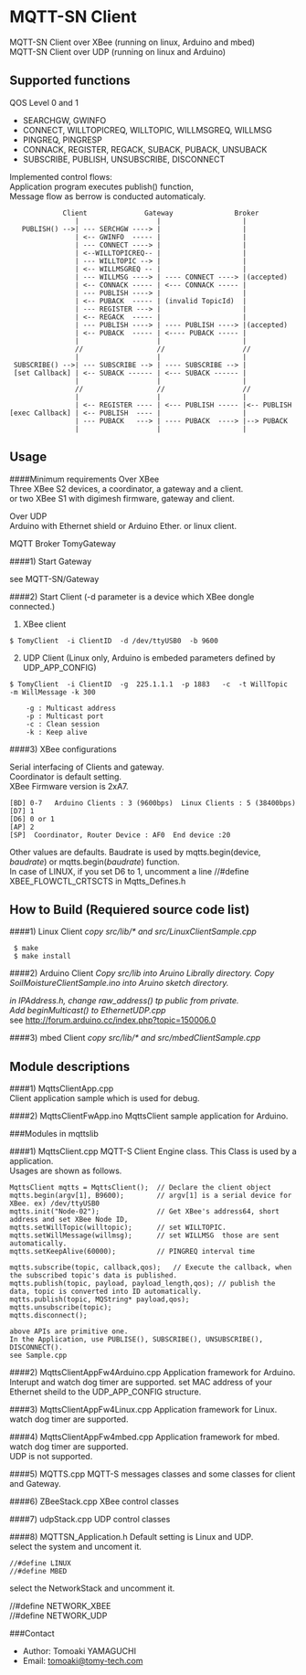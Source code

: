 MQTT-SN Client
======
  MQTT-SN Client over XBee (running on linux, Arduino and mbed)    
  MQTT-SN Client over UDP  (running on linux and Arduino)  
  
  
Supported functions
-------------------

   QOS Level 0 and 1
*  SEARCHGW, GWINFO
*  CONNECT, WILLTOPICREQ, WILLTOPIC, WILLMSGREQ, WILLMSG
*  PINGREQ, PINGRESP
*  CONNACK, REGISTER, REGACK, SUBACK, PUBACK, UNSUBACK 
*  SUBSCRIBE, PUBLISH, UNSUBSCRIBE, DISCONNECT

Implemented control flows:  
   Application program executes publish() function,   
   Message flow as berrow is conducted automaticaly.  


                 Client              Gateway               Broker
                    |                   |                    |      
       PUBLISH() -->| --- SERCHGW ----> |                    |  
                    | <-- GWINFO  ----- |                    |  
                    | --- CONNECT ----> |                    |  
                    | <--WILLTOPICREQ-- |                    |  
                    | --- WILLTOPIC --> |                    |  
                    | <-- WILLMSGREQ -- |                    |  
                    | --- WILLMSG ----> | ---- CONNECT ----> |(accepted)     
                    | <-- CONNACK ----- | <--- CONNACK ----- |   
                    | --- PUBLISH ----> |                    |  
                    | <-- PUBACK  ----- | (invalid TopicId)  |  
                    | --- REGISTER ---> |                    |  
                    | <-- REGACK  ----- |                    |  
                    | --- PUBLISH ----> | ---- PUBLISH ----> |(accepted)  
                    | <-- PUBACK  ----- | <---- PUBACK ----- |    
                    |                   |                    |    
                    //                  //                   //      
                    |                   |                    |          
     SUBSCRIBE() -->| --- SUBSCRIBE --> | ---- SUBSCRIBE --> |     
     [set Callback] | <-- SUBACK ------ | <--- SUBACK ------ |    
                    |                   |                    |    
                    //                  //                   //    
                    |                   |                    |    
                    | <-- REGISTER ---- | <--- PUBLISH ----- |<-- PUBLISH  
    [exec Callback] | <-- PUBLISH  ---- |                    |  
                    | --- PUBACK   ---> | ---- PUBACK  ----> |--> PUBACK  
                    |                   |                    |  
                

Usage
------
####Minimum requirements
  Over XBee    
  Three XBee S2 devices,  a coordinator, a gateway and a client.    
  or two XBee S1 with digimesh firmware, gateway and client.    
  
  Over UDP    
  Arduino with Ethernet shield or Arduino Ether.
  or linux client.

  MQTT Broker
  TomyGateway   

####1) Start Gateway  

  see MQTT-SN/Gateway    
    
    
  
####2) Start Client   (-d parameter is a device which XBee dongle connected.)  
    
  1. XBee client    

    $ TomyClient  -i ClientID  -d /dev/ttyUSB0  -b 9600    

  2. UDP Client (Linux only, Arduino is embeded parameters defined by UDP_APP_CONFIG)    

    $ TomyClient  -i ClientID  -g  225.1.1.1  -p 1883   -c  -t WillTopic  -m WillMessage -k 300 

     	-g : Multicast address    
        -p : Multicast port        
        -c : Clean session        
        -k : Keep alive    
  
    
####3) XBee configurations 
    
  Serial interfacing  of Clients and gateway.    
  Coordinator is default setting.  
  XBee Firmware version is 2xA7.  
  
    [BD] 0-7   Arduino Clients : 3 (9600bps)  Linux Clients : 5 (38400bps)  
    [D7] 1  
    [D6] 0 or 1  
    [AP] 2  
    [SP]  Coordinator, Router Device : AF0  End device :20  

  Other values are defaults. Baudrate is used by  mqtts.begin(device, _baudrate_) or mqtts.begin(_baudrate_) function.   
  In case of LINUX, if you set D6 to 1, uncomment a line //#define XBEE_FLOWCTL_CRTSCTS in Mqtts_Defines.h
  

How to Build (Requiered source code list)
-----------
####1) Linux Client
_copy src/lib/*  and src/LinuxClientSample.cpp_  

     $ make    
     $ make install    

####2) Arduino Client
_Copy src/lib into Aruino Librally directory._
_Copy SoilMoistureClientSample.ino into Aruino sketch directory._

  
_in IPAddress.h, change raw_address() tp public from private._  
_Add beginMulticast() to EthernetUDP.cpp_   
see http://forum.arduino.cc/index.php?topic=150006.0    

####3) mbed Client
_copy src/lib/*  and src/mbedClientSample.cpp_  

Module descriptions
-------------------  
####1) MqttsClientApp.cpp  
Client application sample which is used for debug.

  
####2) MqttsClientFwApp.ino
  MqttsClient sample application for Arduino. 
    
###Modules in mqttslib

####1) MqttsClient.cpp
  MQTT-S Client Engine class. This Class is used by  a application.  
  Usages are shown as follows.
  
    MqttsClient mqtts = MqttsClient();  // Declare the client object
    mqtts.begin(argv[1], B9600);        // argv[1] is a serial device for XBee. ex) /dev/ttyUSB0 
    mqtts.init("Node-02");              // Get XBee's address64, short address and set XBee Node ID, 
    mqtts.setWillTopic(willtopic);      // set WILLTOPIC.   
    mqtts.setWillMessage(willmsg);      // set WILLMSG  those are sent automatically. 
    mqtts.setKeepAlive(60000);          // PINGREQ interval time

    mqtts.subscribe(topic, callback,qos);   // Execute the callback, when the subscribed topic's data is published. 
    mqtts.publish(topic, payload, payload_length,qos); // publish the data, topic is converted into ID automatically.
    mqtts.publish(topic, MQString* payload,qos);  
    mqtts.unsubscribe(topic);  
    mqtts.disconnect();

    above APIs are primitive one.     
    In the Application, use PUBLISE(), SUBSCRIBE(), UNSUBSCRIBE(), DISCONNECT().     
    see Sample.cpp    

    
####2) MqttsClientAppFw4Arduino.cpp
  Application framework for Arduino.
  Interupt and  watch dog timer are supported.
  set MAC address of your Ethernet sheild to the UDP_APP_CONFIG structure.
      
####3) MqttsClientAppFw4Linux.cpp
  Application framework for Linux.
  watch dog timer are supported.    

####4) MqttsClientAppFw4mbed.cpp
  Application framework for mbed.
  watch dog timer are supported.    
  UDP is not supported.

####5) MQTTS.cpp 
  MQTT-S messages classes and some classes for client and Gateway.
    
####6) ZBeeStack.cpp
  XBee control classes

####7) udpStack.cpp
  UDP control classes
    
####8) MQTTSN_Application.h
  Default setting is Linux and UDP.  
  select the system and uncoment it.
    
    //#define LINUX 
    //#define MBED
    
  select the NetworkStack and uncomment it.
   
   //#define NETWORK_XBEE     
   //#define NETWORK_UDP     
  
  
###Contact


* Author:    Tomoaki YAMAGUCHI
* Email:     tomoaki@tomy-tech.com
